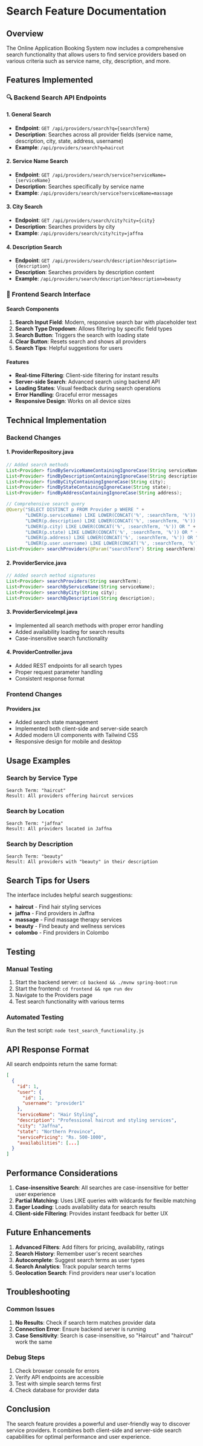 # Search Feature Documentation

## Overview

The Online Application Booking System now includes a comprehensive search functionality that allows users to find service providers based on various criteria such as service name, city, description, and more.

## Features Implemented

### 🔍 Backend Search API Endpoints

#### 1. General Search

- **Endpoint**: `GET /api/providers/search?q={searchTerm}`
- **Description**: Searches across all provider fields (service name, description, city, state, address, username)
- **Example**: `/api/providers/search?q=haircut`

#### 2. Service Name Search

- **Endpoint**: `GET /api/providers/search/service?serviceName={serviceName}`
- **Description**: Searches specifically by service name
- **Example**: `/api/providers/search/service?serviceName=massage`

#### 3. City Search

- **Endpoint**: `GET /api/providers/search/city?city={city}`
- **Description**: Searches providers by city
- **Example**: `/api/providers/search/city?city=jaffna`

#### 4. Description Search

- **Endpoint**: `GET /api/providers/search/description?description={description}`
- **Description**: Searches providers by description content
- **Example**: `/api/providers/search/description?description=beauty`

### 🎨 Frontend Search Interface

#### Search Components

1. **Search Input Field**: Modern, responsive search bar with placeholder text
2. **Search Type Dropdown**: Allows filtering by specific field types
3. **Search Button**: Triggers the search with loading state
4. **Clear Button**: Resets search and shows all providers
5. **Search Tips**: Helpful suggestions for users

#### Features

- **Real-time Filtering**: Client-side filtering for instant results
- **Server-side Search**: Advanced search using backend API
- **Loading States**: Visual feedback during search operations
- **Error Handling**: Graceful error messages
- **Responsive Design**: Works on all device sizes

## Technical Implementation

### Backend Changes

#### 1. ProviderRepository.java

```java
// Added search methods
List<Provider> findByServiceNameContainingIgnoreCase(String serviceName);
List<Provider> findByDescriptionContainingIgnoreCase(String description);
List<Provider> findByCityContainingIgnoreCase(String city);
List<Provider> findByStateContainingIgnoreCase(String state);
List<Provider> findByAddressContainingIgnoreCase(String address);

// Comprehensive search query
@Query("SELECT DISTINCT p FROM Provider p WHERE " +
       "LOWER(p.serviceName) LIKE LOWER(CONCAT('%', :searchTerm, '%')) OR " +
       "LOWER(p.description) LIKE LOWER(CONCAT('%', :searchTerm, '%')) OR " +
       "LOWER(p.city) LIKE LOWER(CONCAT('%', :searchTerm, '%')) OR " +
       "LOWER(p.state) LIKE LOWER(CONCAT('%', :searchTerm, '%')) OR " +
       "LOWER(p.address) LIKE LOWER(CONCAT('%', :searchTerm, '%')) OR " +
       "LOWER(p.user.username) LIKE LOWER(CONCAT('%', :searchTerm, '%'))")
List<Provider> searchProviders(@Param("searchTerm") String searchTerm);
```

#### 2. ProviderService.java

```java
// Added search method signatures
List<Provider> searchProviders(String searchTerm);
List<Provider> searchByServiceName(String serviceName);
List<Provider> searchByCity(String city);
List<Provider> searchByDescription(String description);
```

#### 3. ProviderServiceImpl.java

- Implemented all search methods with proper error handling
- Added availability loading for search results
- Case-insensitive search functionality

#### 4. ProviderController.java

- Added REST endpoints for all search types
- Proper request parameter handling
- Consistent response format

### Frontend Changes

#### Providers.jsx

- Added search state management
- Implemented both client-side and server-side search
- Added modern UI components with Tailwind CSS
- Responsive design for mobile and desktop

## Usage Examples

### Search by Service Type

```
Search Term: "haircut"
Result: All providers offering haircut services
```

### Search by Location

```
Search Term: "jaffna"
Result: All providers located in Jaffna
```

### Search by Description

```
Search Term: "beauty"
Result: All providers with "beauty" in their description
```

## Search Tips for Users

The interface includes helpful search suggestions:

- **haircut** - Find hair styling services
- **jaffna** - Find providers in Jaffna
- **massage** - Find massage therapy services
- **beauty** - Find beauty and wellness services
- **colombo** - Find providers in Colombo

## Testing

### Manual Testing

1. Start the backend server: `cd backend && ./mvnw spring-boot:run`
2. Start the frontend: `cd frontend && npm run dev`
3. Navigate to the Providers page
4. Test search functionality with various terms

### Automated Testing

Run the test script: `node test_search_functionality.js`

## API Response Format

All search endpoints return the same format:

```json
[
  {
    "id": 1,
    "user": {
      "id": 1,
      "username": "provider1"
    },
    "serviceName": "Hair Styling",
    "description": "Professional haircut and styling services",
    "city": "Jaffna",
    "state": "Northern Province",
    "servicePricing": "Rs. 500-1000",
    "availabilities": [...]
  }
]
```

## Performance Considerations

1. **Case-insensitive Search**: All searches are case-insensitive for better user experience
2. **Partial Matching**: Uses LIKE queries with wildcards for flexible matching
3. **Eager Loading**: Loads availability data for search results
4. **Client-side Filtering**: Provides instant feedback for better UX

## Future Enhancements

1. **Advanced Filters**: Add filters for pricing, availability, ratings
2. **Search History**: Remember user's recent searches
3. **Autocomplete**: Suggest search terms as user types
4. **Search Analytics**: Track popular search terms
5. **Geolocation Search**: Find providers near user's location

## Troubleshooting

### Common Issues

1. **No Results**: Check if search term matches provider data
2. **Connection Error**: Ensure backend server is running
3. **Case Sensitivity**: Search is case-insensitive, so "Haircut" and "haircut" work the same

### Debug Steps

1. Check browser console for errors
2. Verify API endpoints are accessible
3. Test with simple search terms first
4. Check database for provider data

## Conclusion

The search feature provides a powerful and user-friendly way to discover service providers. It combines both client-side and server-side search capabilities for optimal performance and user experience.
